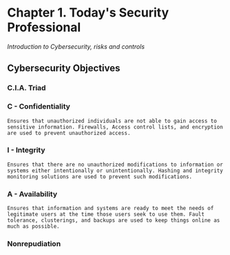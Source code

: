 # Chapter 1. Today's Security Professional
_Introduction to Cybersecurity, risks and controls_

## Cybersecurity Objectives 

### C.I.A. Triad 

### C - Confidentiality 
```
Ensures that unauthorized individuals are not able to gain access to sensitive information. Firewalls, Access control lists, and encryption are used to prevent unauthorized access. 
```

### I - Integrity 
```
Ensures that there are no unauthorized modifications to information or systems either intentionally or unintentionally. Hashing and integrity monitoring solutions are used to prevent such modifications. 
```

### A - Availability
```
Ensures that information and systems are ready to meet the needs of legitimate users at the time those users seek to use them. Fault tolerance, clusterings, and backups are used to keep things online as much as possible. 
```

### Nonrepudiation
